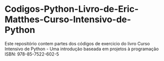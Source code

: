 # Codigos-Python-Livro-de-Eric-Matthes-Curso-Intensivo-de-Python
Este repositório contem partes dos códigos de exercicio do livro Curso Intensivo de Python - Uma introdução baseada em projetos à programação ISBN: 978-85-7522-602-5
